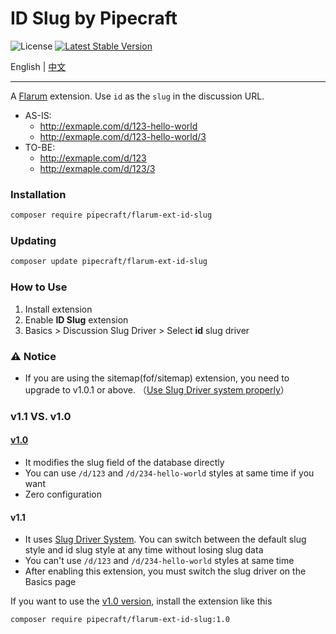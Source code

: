 # ID Slug by Pipecraft

![License](https://img.shields.io/badge/license-MIT-blue.svg) [![Latest Stable Version](https://img.shields.io/packagist/v/pipecraft/flarum-ext-id-slug.svg)](https://packagist.org/packages/fof/transliterator)

English | [中文](README-cn.md)

---

A [Flarum](http://flarum.org) extension. Use `id` as the `slug` in the discussion URL.

- AS-IS:
  - http://exmaple.com/d/123-hello-world
  - http://exmaple.com/d/123-hello-world/3
- TO-BE:
  - http://exmaple.com/d/123
  - http://exmaple.com/d/123/3

### Installation

```sh
composer require pipecraft/flarum-ext-id-slug
```

### Updating

```sh
composer update pipecraft/flarum-ext-id-slug
```
### How to Use

1. Install extension
2. Enable **ID Slug** extension
3. Basics > Discussion Slug Driver > Select **id** slug driver

### ⚠️ Notice

- If you are using the sitemap(fof/sitemap) extension, you need to upgrade to v1.0.1 or above. （[Use Slug Driver system properly](https://github.com/FriendsOfFlarum/sitemap/issues/30)）

### v1.1 VS. v1.0

#### [v1.0](https://github.com/PipecraftNet/flarum-ext-id-slug/tree/v1.0)

- It modifies the slug field of the database directly
- You can use `/d/123` and `/d/234-hello-world` styles at same time if you want
- Zero configuration

#### v1.1
- It uses [Slug Driver System](https://github.com/flarum/core/pull/2456). You can switch between the default slug style and id slug style at any time without losing slug data
- You can't use `/d/123` and `/d/234-hello-world` styles at same time
- After enabling this extension, you must switch the slug driver on the Basics page

If you want to use the [v1.0 version](https://github.com/PipecraftNet/flarum-ext-id-slug/tree/v1.0), install the extension like this
```sh
composer require pipecraft/flarum-ext-id-slug:1.0
```
